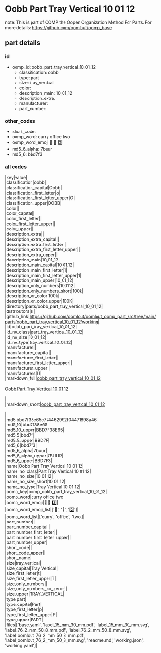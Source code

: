 # Oobb Part Tray Vertical 10 01 12  

note: This is part of OOMP the Oopen Organization Method For Parts. For more details: https://github.com/oomlout/oomp_base

##  part details





### id
* oomp_id: oobb_part_tray_vertical_10_01_12
  * classification: oobb
  * type: part
  * size: tray_vertical
  * color: 
  * description_main: 10_01_12
  * description_extra: 
  * manufacturer: 
  * part_number: 

### other_codes
* short_code: 
* oomp_word: curry office two
* oomp_word_emoji :curry: :office: :two:
* md5_6_alpha: 7buur
* md5_6: bbd7f3

### all codes 
|key|value|  
|classification|oobb|  
|classification_capital|Oobb|  
|classification_first_letter|o|  
|classification_first_letter_upper|O|  
|classification_upper|OOBB|  
|color||  
|color_capital||  
|color_first_letter||  
|color_first_letter_upper||  
|color_upper||  
|description_extra||  
|description_extra_capital||  
|description_extra_first_letter||  
|description_extra_first_letter_upper||  
|description_extra_upper||  
|description_main|10_01_12|  
|description_main_capital|10 01.12|  
|description_main_first_letter|1|  
|description_main_first_letter_upper|1|  
|description_main_upper|10_01_12|  
|description_only_numbers|100112|  
|description_only_numbers_short|100k|  
|description_or_color|100k|  
|description_or_color_upper|100K|  
|directory|parts/oobb_part_tray_vertical_10_01_12|  
|distributors|[]|  
|github_link|https://github.com/oomlout/oomlout_oomp_part_src/tree/main/parts/oobb_part_tray_vertical_10_01_12/working|  
|id|oobb_part_tray_vertical_10_01_12|  
|id_no_class|part_tray_vertical_10_01_12|  
|id_no_size|10_01_12|  
|id_no_type|tray_vertical_10_01_12|  
|manufacturer||  
|manufacturer_capital||  
|manufacturer_first_letter||  
|manufacturer_first_letter_upper||  
|manufacturer_upper||  
|manufacturers|[]|  
|markdown_full|[oobb_part_tray_vertical_10_01_12](https://github.com/oomlout/oomlout_oomp_part_src/tree/main/parts/oobb_part_tray_vertical_10_01_12/working)<br>[](https://github.com/oomlout/oomlout_oomp_part_src/tree/main/parts/oobb_part_tray_vertical_10_01_12/working)<br>[Oobb Part Tray Vertical 10 01 12](https://github.com/oomlout/oomlout_oomp_part_src/tree/main/parts/oobb_part_tray_vertical_10_01_12/working)<br><br>|  
|markdown_short|[oobb_part_tray_vertical_10_01_12](https://github.com/oomlout/oomlout_oomp_part_src/tree/main/parts/oobb_part_tray_vertical_10_01_12/working)<br><br>|  
|md5|bbd7f38e65c774462992f04471898a46|  
|md5_10|bbd7f38e65|  
|md5_10_upper|BBD7F38E65|  
|md5_5|bbd7f|  
|md5_5_upper|BBD7F|  
|md5_6|bbd7f3|  
|md5_6_alpha|7buur|  
|md5_6_alpha_upper|7BUUR|  
|md5_6_upper|BBD7F3|  
|name|Oobb Part Tray Vertical 10 01 12|  
|name_no_class|Part Tray Vertical 10 01 12|  
|name_no_size|10 01 12|  
|name_no_size_short|10 01 12|  
|name_no_type|Tray Vertical 10 01 12|  
|oomp_key|oomp_oobb_part_tray_vertical_10_01_12|  
|oomp_word|curry office two|  
|oomp_word_emoji|:curry: :office: :two:|  
|oomp_word_emoji_list|[':curry:', ':office:', ':two:']|  
|oomp_word_list|['curry', 'office', 'two']|  
|part_number||  
|part_number_capital||  
|part_number_first_letter||  
|part_number_first_letter_upper||  
|part_number_upper||  
|short_code||  
|short_code_upper||  
|short_name||  
|size|tray_vertical|  
|size_capital|Tray Vertical|  
|size_first_letter|t|  
|size_first_letter_upper|T|  
|size_only_numbers||  
|size_only_numbers_no_zeros||  
|size_upper|TRAY_VERTICAL|  
|type|part|  
|type_capital|Part|  
|type_first_letter|p|  
|type_first_letter_upper|P|  
|type_upper|PART|  
|files|['base.yaml', 'label_15_mm_30_mm.pdf', 'label_15_mm_30_mm.svg', 'label_76_2_mm_50_8_mm.pdf', 'label_76_2_mm_50_8_mm.svg', 'label_oomlout_76_2_mm_50_8_mm.pdf', 'label_oomlout_76_2_mm_50_8_mm.svg', 'readme.md', 'working.json', 'working.yaml']|  
